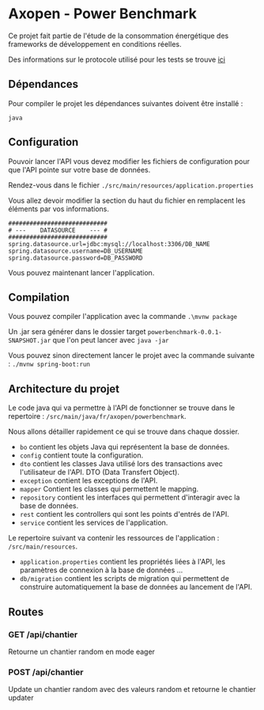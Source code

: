 # Axopen - Power Benchmark


Ce projet fait partie de l'étude de la consommation énergétique des frameworks
de développement en conditions réelles.

Des informations sur le protocole utilisé pour les tests se trouve [ici](https://github.com/axopen-power-benchmark/setup-benchmark)

## Dépendances

Pour compiler le projet les dépendances suivantes doivent être installé :

```shell
java
```

## Configuration

Pouvoir lancer l'API vous devez modifier les fichiers de configuration pour que l'API pointe sur votre base de données.

Rendez-vous dans le fichier `./src/main/resources/application.properties`

Vous allez devoir modifier la section du haut du fichier en remplacent les éléments par vos informations. 

```properties
############################
# ---    DATASOURCE    --- #
############################
spring.datasource.url=jdbc:mysql://localhost:3306/DB_NAME
spring.datasource.username=DB_USERNAME
spring.datasource.password=DB_PASSWORD
```

Vous pouvez maintenant lancer l'application.

## Compilation

Vous pouvez compiler l'application avec la commande
`.\mvnw package`

Un .jar sera générer dans le dossier target `powerbenchmark-0.0.1-SNAPSHOT.jar`
que l'on peut lancer avec `java -jar`

Vous pouvez sinon directement lancer le projet avec la commande suivante : 
`./mvnw spring-boot:run`

## Architecture du projet

Le code java qui va permettre à l'API de fonctionner se trouve dans le repertoire : `/src/main/java/fr/axopen/powerbenchmark`.

Nous allons détailler rapidement ce qui se trouve dans chaque dossier.

- `bo` contient les objets Java qui représentent la base de données.
- `config` contient toute la configuration.
- `dto` contient les classes Java utilisé lors des transactions avec l'utilisateur de l'API. DTO (Data Transfert Object).
- `exception` contient les exceptions de l'API.
- `mapper` Contient les classes qui permettent le mapping.
- `repository` contient les interfaces qui permettent d'interagir avec la base de données.
- `rest` contient les controllers qui sont les points d'entrés de l'API.
- `service` contient les services de l'application.

Le repertoire suivant va contenir les ressources de l'application : `/src/main/resources`.

- `application.properties` contient les propriétés liées à l'API, les paramètres de connexion à la base de données ...
- `db/migration` contient les scripts de migration qui permettent de construire automatiquement la base de données au lancement de l'API.


## Routes

### GET /api/chantier

Retourne un chantier random en mode eager

### POST /api/chantier

Update un chantier random avec des valeurs random et retourne le chantier updater
